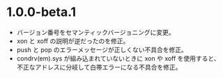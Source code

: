 # 1.0.0-beta.1

* バージョン番号をセマンティックバージョニングに変更。
* xon と xoff の説明が逆だったのを修正。
* push と pop のエラーメッセージが正しくない不具合を修正。
* condrv(em).sys が組み込まれていないときに xon や xoff を使用すると、
  不正なアドレスに分岐して白帯エラーになる不具合を修正。
